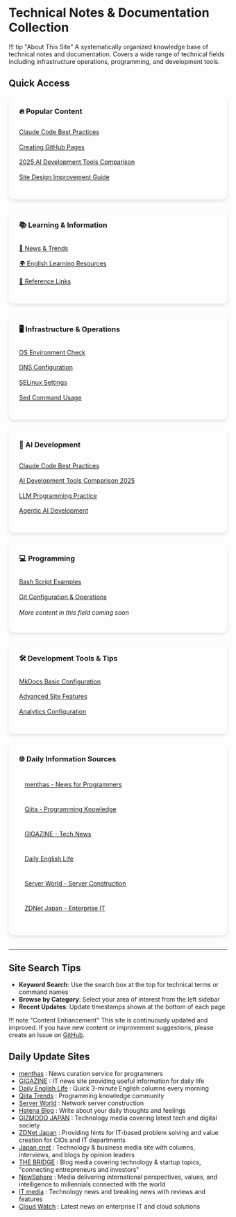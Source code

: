 # Technical Notes & Documentation Collection

<style>
/* 全体のレイアウト */
.homepage-grid {
  display: grid !important;
  grid-template-columns: repeat(auto-fit, minmax(300px, 1fr)) !important;
  gap: 1.5rem !important;
  margin-bottom: 2rem !important;
}

/* カードスタイル */
.homepage-card {
  background: var(--md-default-bg-color) !important;
  border: 1px solid var(--md-default-fg-color--light) !important;
  border-radius: 12px !important;
  padding: 1.5rem !important;
  box-shadow: 0 4px 8px rgba(0,0,0,0.1) !important;
  transition: transform 0.2s ease, box-shadow 0.2s ease !important;
}

.homepage-card:hover {
  transform: translateY(-2px) !important;
  box-shadow: 0 8px 16px rgba(0,0,0,0.15) !important;
}

.homepage-card h3 {
  margin-top: 0 !important;
  color: var(--md-primary-fg-color) !important;
  border-bottom: 2px solid var(--md-primary-fg-color) !important;
  padding-bottom: 0.5rem !important;
}

/* リストスタイルをリセット */
.homepage-card ul {
  list-style: none !important;
  padding: 0 !important;
  display: block !important;
}

.homepage-card li {
  margin: 0.5rem 0 !important;
  padding: 0.3rem 0 !important;
  border-bottom: 1px solid var(--md-default-fg-color--lightest) !important;
}

.homepage-card li:last-child {
  border-bottom: none !important;
}

/* 特別セクション */
.quick-access {
  background: linear-gradient(135deg, var(--md-primary-fg-color--light), var(--md-accent-fg-color--transparent)) !important;
  border: none !important;
  color: var(--md-default-fg-color) !important;
}

.quick-access h3 {
  color: var(--md-default-fg-color) !important;
  border-bottom-color: var(--md-default-fg-color--light) !important;
}

.quick-access a {
  color: var(--md-default-fg-color) !important;
  text-decoration: underline !important;
}

/* 外部リンクセクション */
.external-links {
  grid-column: 1 / -1 !important;
  background: var(--md-code-bg-color) !important;
}

.external-links ul {
  display: grid !important;
  grid-template-columns: repeat(auto-fit, minmax(250px, 1fr)) !important;
  gap: 0.5rem !important;
}

.external-links li {
  background: var(--md-default-bg-color) !important;
  border-radius: 6px !important;
  padding: 0.5rem 0.8rem !important;
  border: 1px solid var(--md-default-fg-color--lightest) !important;
}

/* レスポンシブ */
@media (max-width: 768px) {
  .homepage-grid {
    grid-template-columns: 1fr !important;
  }
  
  .external-links ul {
    grid-template-columns: 1fr !important;
  }
}
</style>

!!! tip "About This Site"
    A systematically organized knowledge base of technical notes and documentation. Covers a wide range of technical fields including infrastructure operations, programming, and development tools.

## Quick Access

<div class="homepage-grid">
  <div class="homepage-card quick-access">
    <h3>🔥 Popular Content</h3>
    <ul>
      <li><a href="./AI/claude-code-best-practices.en.md">Claude Code Best Practices</a></li>
      <li><a href="./Tips/Mkdocs/mkdocsを使ったGitHubPages.en.md">Creating GitHub Pages</a></li>
      <li><a href="./AI/ai-development-tools.en.md">2025 AI Development Tools Comparison</a></li>
      <li><a href="./Tips/Mkdocs/デザイン改善ガイド.en.md">Site Design Improvement Guide</a></li>
    </ul>
  </div>

  <div class="homepage-card">
    <h3>📚 Learning & Information</h3>
    <ul>
      <li><a href="./Info/気になったニュース.en.md">📰 News & Trends</a></li>
      <li><a href="./Info/英語.en.md">🌍 English Learning Resources</a></li>
      <li><a href="./Info/リンク集.en.md">🔗 Reference Links</a></li>
    </ul>
  </div>

  <div class="homepage-card">
    <h3>🖥️ Infrastructure & Operations</h3>
    <ul>
      <li><a href="./Infrastructure/OSコマンド/OSの確認.en.md">OS Environment Check</a></li>
      <li><a href="./Infrastructure/OSコマンド/DNS設定.en.md">DNS Configuration</a></li>
      <li><a href="./Infrastructure/OSコマンド/SELinux.en.md">SELinux Settings</a></li>
      <li><a href="./Infrastructure/OSコマンド/sedコマンドメモ.en.md">Sed Command Usage</a></li>
    </ul>
  </div>

  <div class="homepage-card">
    <h3>🤖 AI Development</h3>
    <ul>
      <li><a href="./AI/claude-code-best-practices.en.md">Claude Code Best Practices</a></li>
      <li><a href="./AI/ai-development-tools.en.md">AI Development Tools Comparison 2025</a></li>
      <li><a href="./AI/llm-programming-guide.en.md">LLM Programming Practice</a></li>
      <li><a href="./AI/agentic-ai-development.en.md">Agentic AI Development</a></li>
    </ul>
  </div>

  <div class="homepage-card">
    <h3>💻 Programming</h3>
    <ul>
      <li><a href="./Programming/Bash/sample.sh">Bash Script Examples</a></li>
      <li><a href="./Tips/git ignoreで特定ディレクトリを管理対象外にする.en.md">Git Configuration & Operations</a></li>
    </ul>
    <p><em>More content in this field coming soon</em></p>
  </div>

  <div class="homepage-card">
    <h3>🛠️ Development Tools & Tips</h3>
    <ul>
      <li><a href="./Tips/Mkdocs/mkdocsメモ.en.md">MkDocs Basic Configuration</a></li>
      <li><a href="./Tips/Mkdocs/高度な設定.en.md">Advanced Site Features</a></li>
      <li><a href="./Tips/Mkdocs/アナリティクス設定.en.md">Analytics Configuration</a></li>
    </ul>
  </div>

  <div class="homepage-card external-links">
    <h3>🌐 Daily Information Sources</h3>
    <ul>
      <li><a href="https://menthas.com/" target="_blank">menthas - News for Programmers</a></li>
      <li><a href="https://qiita.com/" target="_blank">Qiita - Programming Knowledge</a></li>
      <li><a href="https://gigazine.net/" target="_blank">GIGAZINE - Tech News</a></li>
      <li><a href="https://kiwi-english.net/list-of-articles" target="_blank">Daily English Life</a></li>
      <li><a href="https://www.server-world.info/" target="_blank">Server World - Server Construction</a></li>
      <li><a href="https://japan.zdnet.com/paper/" target="_blank">ZDNet Japan - Enterprise IT</a></li>
    </ul>
  </div>
</div>

---

## Site Search Tips

- **Keyword Search**: Use the search box at the top for technical terms or command names
- **Browse by Category**: Select your area of interest from the left sidebar
- **Recent Updates**: Update timestamps shown at the bottom of each page

!!! note "Content Enhancement"
    This site is continuously updated and improved. If you have new content or improvement suggestions, please create an Issue on [GitHub](https://github.com/aiedoc/note).

## Daily Update Sites

- [menthas](https://menthas.com/) : News curation service for programmers
- [GIGAZINE](http://gigazine.net/) : IT news site providing useful information for daily life
- [Daily English Life](https://kiwi-english.net/list-of-articles) : Quick 3-minute English columns every morning
- [Qiita Trends](https://qiita.com/) : Programming knowledge community
- [Server World](https://www.server-world.info/) : Network server construction
- [Hatena Blog](http://hatenablog.com/) : Write about your daily thoughts and feelings
- [GIZMODO JAPAN](https://www.gizmodo.jp/articles/) : Technology media covering latest tech and digital society
- [ZDNet Japan](https://japan.zdnet.com/paper/) : Providing hints for IT-based problem solving and value creation for CIOs and IT departments
- [Japan cnet](https://japan.cnet.com/archives/) : Technology & business media site with columns, interviews, and blogs by opinion leaders
- [THE BRIDGE](http://thebridge.jp/) : Blog media covering technology & startup topics, "connecting entrepreneurs and investors"
- [NewSphere](https://newsphere.jp/) : Media delivering international perspectives, values, and intelligence to millennials connected with the world
- [IT media](http://www.itmedia.co.jp/news/) : Technology news and breaking news with reviews and features
- [Cloud Watch](https://cloud.watch.impress.co.jp/) : Latest news on enterprise IT and cloud solutions